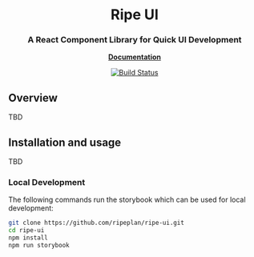 <h1 align="center">Ripe UI</h1>
<h3 align="center">
	A React Component Library for Quick UI Development
</h3>

<p align="center">
	<strong>
		<a href="https://ripe-ui.com/">Documentation</a>
	</strong>
</p>
<p align="center">
	<a href="https://github.com/ripeplan/ripe-ui/actions"><img
		alt="Build Status"
		src="https://github.com/ripeplan/ripe-ui/actions/workflows/static.yml/badge.svg"></a>
</p>

## Overview

TBD

## Installation and usage

TBD

### Local Development

The following commands run the storybook which can be used for local development:

```sh
git clone https://github.com/ripeplan/ripe-ui.git
cd ripe-ui
npm install
npm run storybook
```
